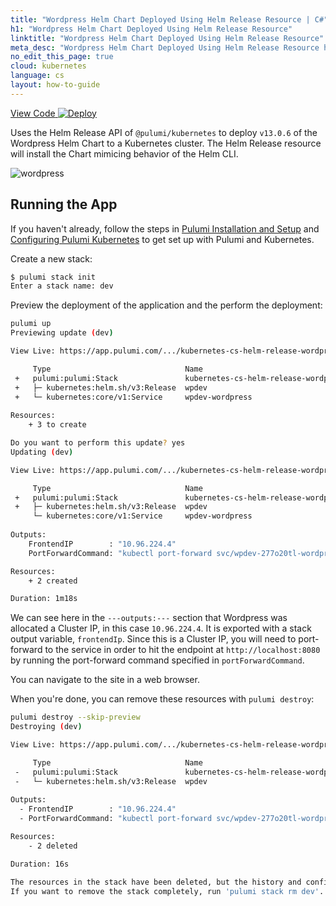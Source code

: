 ```yaml
---
title: "Wordpress Helm Chart Deployed Using Helm Release Resource | C#"
h1: "Wordpress Helm Chart Deployed Using Helm Release Resource"
linktitle: "Wordpress Helm Chart Deployed Using Helm Release Resource"
meta_desc: "Wordpress Helm Chart Deployed Using Helm Release Resource how-to guide using cs"
no_edit_this_page: true
cloud: kubernetes
language: cs
layout: how-to-guide
---
```


<!-- WARNING: this page was generated by a tool. Do not edit it by hand. -->
<!-- To change it, please see https://github.com/pulumi/docs/tree/master/tools/mktutorial. -->

<p class="mb-4 flex">
    <a class="flex flex-wrap items-center rounded text-xs text-white bg-blue-600 border-2 border-blue-600 px-2 mr-2 whitespace-no-wrap hover:text-white" style="height: 32px" href="https://github.com/pulumi/examples/tree/master/kubernetes-cs-helm-release-wordpress" target="_blank">
        <span><i class="fab fa-github pr-2"></i> View Code</span>
    </a>
    <a href="https://app.pulumi.com/new?template=https://github.com/pulumi/examples/blob/master/kubernetes-cs-helm-release-wordpress/README.md" target="_blank">
        <img src="https://get.pulumi.com/new/button.svg" alt="Deploy">
    </a>
</p>


Uses the Helm Release API of `@pulumi/kubernetes` to deploy `v13.0.6` of the Wordpress Helm Chart to a
Kubernetes cluster. The Helm Release resource will install the Chart mimicing behavior of the Helm CLI.

![wordpress](https://raw.githubusercontent.com/pulumi/examples/master/kubernetes-cs-helm-release-wordpress/images/deploy.gif "Wordpress Helm Release deployment")

## Running the App

If you haven't already, follow the steps in [Pulumi Installation and
Setup](https://www.pulumi.com/docs/get-started/install/) and [Configuring Pulumi
Kubernetes](https://www.pulumi.com/docs/intro/cloud-providers/kubernetes/setup/) to get set up with
Pulumi and Kubernetes.

Create a new stack:

```sh
$ pulumi stack init
Enter a stack name: dev
```

Preview the deployment of the application and the perform the deployment:

```sh
pulumi up
Previewing update (dev)

View Live: https://app.pulumi.com/.../kubernetes-cs-helm-release-wordpress/dev/previews/aa6d614e-d4b9-4abf-9a21-4c2c353fca3f

     Type                              Name                                      Plan       
 +   pulumi:pulumi:Stack               kubernetes-cs-helm-release-wordpress-dev  create     
 +   ├─ kubernetes:helm.sh/v3:Release  wpdev                                     create     
 +   └─ kubernetes:core/v1:Service     wpdev-wordpress                           create     
 
Resources:
    + 3 to create

Do you want to perform this update? yes
Updating (dev)

View Live: https://app.pulumi.com/.../kubernetes-cs-helm-release-wordpress/dev/updates/4

     Type                              Name                                      Status      
 +   pulumi:pulumi:Stack               kubernetes-cs-helm-release-wordpress-dev  created     
 +   ├─ kubernetes:helm.sh/v3:Release  wpdev                                     created     
     └─ kubernetes:core/v1:Service     wpdev-wordpress                                       
 
Outputs:
    FrontendIP        : "10.96.224.4"
    PortForwardCommand: "kubectl port-forward svc/wpdev-277o20tl-wordpress 8080:80"

Resources:
    + 2 created

Duration: 1m18s
```

We can see here in the `---outputs:---` section that Wordpress was allocated a Cluster IP, in this
case `10.96.224.4`. It is exported with a stack output variable, `frontendIp`. Since this is a Cluster IP, you will need to port-forward to the service in order to hit the endpoint at `http://localhost:8080`
by running the port-forward command specified in `portForwardCommand`.

You can navigate to the site in a web browser.

When you're done, you can remove these resources with `pulumi destroy`:

```sh
pulumi destroy --skip-preview
Destroying (dev)

View Live: https://app.pulumi.com/.../kubernetes-cs-helm-release-wordpress/dev/updates/5

     Type                              Name                                      Status      
 -   pulumi:pulumi:Stack               kubernetes-cs-helm-release-wordpress-dev  deleted     
 -   └─ kubernetes:helm.sh/v3:Release  wpdev                                     deleted     
 
Outputs:
  - FrontendIP        : "10.96.224.4"
  - PortForwardCommand: "kubectl port-forward svc/wpdev-277o20tl-wordpress 8080:80"

Resources:
    - 2 deleted

Duration: 16s

The resources in the stack have been deleted, but the history and configuration associated with the stack are still maintained. 
If you want to remove the stack completely, run 'pulumi stack rm dev'.
```

